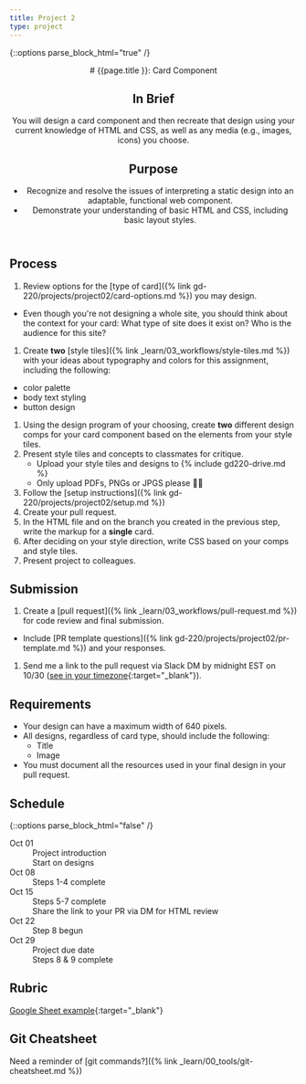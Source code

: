 ```yaml
---
title: Project 2
type: project
---
```


{::options parse_block_html="true" /}

<header>
# {{page.title }}: Card Component

## In Brief
You will design a card component and then recreate that design using your current knowledge of HTML and CSS, as well as any media (e.g., images, icons) you choose.

## Purpose
- Recognize and resolve the issues of interpreting a static design into an adaptable, functional web component.
- Demonstrate your understanding of basic HTML and CSS, including basic layout styles.
</header>

<section>

## Process
1. Review options for the [type of card]({% link gd-220/projects/project02/card-options.md %}) you may design.
  - Even though you're not designing a whole site, you should think about the context for your card: What type of site does it exist on? Who is the audience for this site?
1. Create **two** [style tiles]({% link _learn/03_workflows/style-tiles.md %}) with your ideas about typography and colors for this assignment, including the following:
  - color palette
  - body text styling
  - button design
1. Using the design program of your choosing, create **two** different design comps for your card component based on the elements from your style tiles.
1. Present style tiles and concepts to classmates for critique.
    - Upload your style tiles and designs to {% include gd220-drive.md %}
    - Only upload PDFs, PNGs or JPGS please <span class="emoji">🙏🏻</span>
1. Follow the [setup instructions]({% link gd-220/projects/project02/setup.md %})
1. Create your pull request.
1. In the HTML file and on the branch you created in the previous step, write the markup for a **single** card.
1. After deciding on your style direction, write CSS based on your comps and style tiles.
1. Present project to colleagues.

## Submission
1. Create a [pull request]({% link _learn/03_workflows/pull-request.md %}) for code review and final submission.
  - Include [PR template questions]({% link gd-220/projects/project02/pr-template.md %}) and your responses.
1. Send me a link to the pull request via Slack DM by midnight EST on 10/30 ([see in your timezone](https://everytimezone.com/s/a2745de7){:target="_blank"}).

## Requirements
- Your design can have a maximum width of 640 pixels.
- All designs, regardless of card type, should include the following:
  - Title
  - Image
- You must document all the resources used in your final design in your pull request.

</section>

<aside>

## Schedule

{::options parse_block_html="false" /}
<dl>
<dt>Oct 01</dt>
<dd>Project introduction</dd>
<dd>Start on designs</dd>
<dt>Oct 08</dt>
<dd>Steps 1-4 complete</dd>
<dt>Oct 15</dt>
<dd>Steps 5-7 complete</dd>
<dd>Share the link to your PR via DM for HTML review</dd>
<dt>Oct 22</dt>
<dd>Step 8 begun</dd>
<dt>Oct 29</dt>
<dd>Project due date</dd>
<dd>Steps 8 & 9 complete</dd>
</dl>

## Rubric
[Google Sheet example](https://docs.google.com/spreadsheets/d/e/2PACX-1vTwhxDx3oZco1CQLtyOhTPnaZ4aAIzSXt62AbhiQLHlvYesx649B08L1XfLbVoRkCenMPsAkfFy2MfW/pubhtml?gid=738604712&single=true){:target="_blank"}

## Git Cheatsheet
Need a reminder of [git commands?]({% link _learn/00_tools/git-cheatsheet.md %}) 

</aside>
